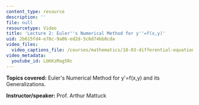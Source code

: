 ```yaml
---
content_type: resource
description: ''
file: null
resourcetype: Video
title: 'Lecture 2: Euler''s Numerical Method for y''=f(x,y)'
uid: 2b615fd4-e78c-9a06-ed2d-5c6d74bb8cda
video_files:
  video_captions_file: /courses/mathematics/18-03-differential-equations-spring-2010/video-lectures/lecture-2-eulers-numerical-method-for-y-f-x-y/LbKKzMag5Rc.vtt
video_metadata:
  youtube_id: LbKKzMag5Rc
---
```


**Topics covered:** Euler's Numerical Method for y'=f(x,y) and its Generalizations.

**Instructor/speaker:** Prof. Arthur Mattuck